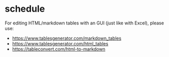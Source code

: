 # schedule

For editing HTML/markdown tables with an GUI (just like with Excel), please use:
- https://www.tablesgenerator.com/markdown_tables
- https://www.tablesgenerator.com/html_tables
- https://tableconvert.com/html-to-markdown